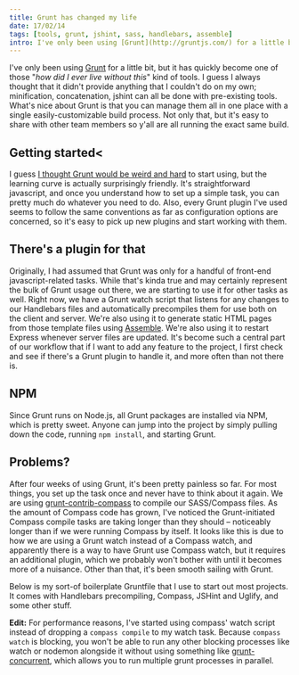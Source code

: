 ```yaml
---
title: Grunt has changed my life
date: 17/02/14
tags: [tools, grunt, jshint, sass, handlebars, assemble]
intro: I've only been using [Grunt](http://gruntjs.com/) for a little bit, but it has quickly become one of those _"how did I ever live without this"_ kind of tools.
---
```


I've only been using [Grunt](http://gruntjs.com/) for a little bit, but it has quickly become one of those "_how did I ever live without this_" kind of tools.  I guess I always thought that it didn't provide anything that I couldn't do on my own; minification, concatenation, jshint can all be done with pre-existing tools.  What's nice about Grunt is that you can manage them all in one place with a single easily-customizable build process.  Not only that, but it's easy to share with other team members so y'all are all running the exact same build.

## Getting started<

I guess [I thought Grunt would be weird and hard](http://24ways.org/2013/grunt-is-not-weird-and-hard/) to start using, but the learning curve is actually surprisingly friendly.  It's straightforward javascript, and once you understand how to set up a simple task, you can pretty much do whatever you need to do.  Also, every Grunt plugin I've used seems to follow the same conventions as far as configuration options are concerned, so it's easy to pick up new plugins and start working with them.

## There's a plugin for that

Originally, I had assumed that Grunt was only for a handful of front-end javascript-related tasks.  While that's kinda true and may certainly represent the bulk of Grunt usage out there, we are starting to use it for other tasks as well.  Right now, we have a Grunt watch script that listens for any changes to our Handlebars files and automatically precompiles them for use both on the client and server.  We're also using it to generate static HTML pages from those template files using [Assemble](http://assemble.io/).  We're also using it to restart Express whenever server files are updated.  It's become such a central part of our workflow that if I want to add any feature to the project, I first check and see if there's a Grunt plugin to handle it, and more often than not there is.

## NPM

Since Grunt runs on Node.js, all Grunt packages are installed via NPM, which is pretty sweet.  Anyone can jump into the project by simply pulling down the code, running `npm install`, and starting Grunt.

## Problems?

After four weeks of using Grunt, it's been pretty painless so far.  For most things, you set up the task once and never have to think about it again.  We are using [grunt-contrib-compass](https://github.com/gruntjs/grunt-contrib-compass) to compile our SASS/Compass files.  As the amount of Compass code has grown, I've noticed the Grunt-initiated Compass compile tasks are taking longer than they should &ndash; noticeably longer than if we were running Compass by itself.  It looks like this is due to how we are using a Grunt watch instead of a Compass watch, and apparently there is a way to have Grunt use Compass watch, but it requires an additional plugin, which we probably won't bother with until it becomes more of a nuisance.  Other than that, it's been smooth sailing with Grunt.

Below is my sort-of boilerplate Gruntfile that I use to start out most projects.  It comes with Handlebars precompiling, Compass, JSHint and Uglify, and some other stuff.

__Edit:__ For performance reasons, I've started using compass' watch script instead of dropping a <code class="language-bash">compass compile</code> to my watch task.  Because `compass watch` is blocking, you won't be able to run any other blocking processes like watch or nodemon alongside it without using something like [grunt-concurrent](https://github.com/sindresorhus/grunt-concurrent), which allows you to run multiple grunt processes in parallel.


<pre>
<code class="lang-javascript" data-src="https://raw.githubusercontent.com/codyrushing/express-mvc-boilerplate/master/Gruntfile.js"></code></pre>
